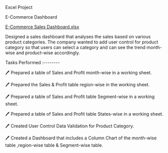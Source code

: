 Excel Project

E-Commerce Dashboard

[E-Commerce Sales Dashboard.xlsx](https://github.com/AdapalaNaveenKumar/Excel/files/10292186/E-Commerce.Sales.Dashboard.xlsx)

Designed a sales dashboard that analyses the sales based on various product categories. The company wanted to add user control for product category so that users can select a category and can see the trend month-wise and product-wise accordingly. 

Tasks Performed :-------- 

🖊️  Prepared a table of Sales and Profit month-wise in a working sheet. 

🖊️  Prepared the Sales & Profit table region-wise in the working sheet. 

🖊️  Prepared a table of Sales and Profit table Segment-wise  in a working sheet. 

🖊️  Prepared a table of Sales and Profit table States-wise in a working sheet. 

🖊️  Created User Control Data Validation for Product Category. 

🖊️  Created a Dashboard that includes a Column Chart of the month-wise table ,region-wise table & Segment-wise table.
